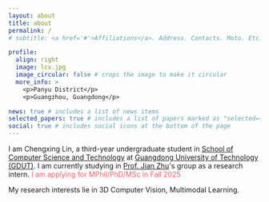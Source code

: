 ```yaml
---
layout: about
title: about
permalink: /
# subtitle: <a href='#'>Affiliations</a>. Address. Contacts. Moto. Etc.

profile:
  align: right
  image: lcx.jpg
  image_circular: false # crops the image to make it circular
  more_info: >
    <p>Panyu District</p>
    <p>Guangzhou, Guangdong</p>

news: true # includes a list of news items
selected_papers: true # includes a list of papers marked as "selected={true}"
social: true # includes social icons at the bottom of the page
---
```


I am Chengxing Lin, a third-year undergraduate student in [School of Computer Science and Technology](https://cs.gdut.edu.cn) at [Guangdong University of Technology (GDUT)](https://www.gdut.edu.cn). I am currently studying in [Prof. Jian Zhu](https://yzw.gdut.edu.cn/info/1120/1837.htm)'s group as a research intern. <font color="#fa6069">I am applying for MPhil/PhD/MSc in Fall 2025</font>

My research interests lie in 3D Computer Vision, Multimodal Learning.
